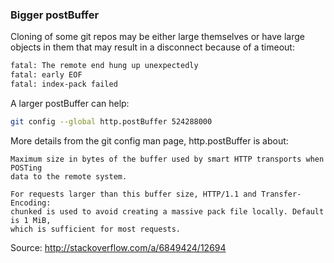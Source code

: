 ### Bigger postBuffer
Cloning of some git repos may be either large themselves or have large objects in them that may result in a disconnect because of a timeout:
```bash
fatal: The remote end hung up unexpectedly
fatal: early EOF
fatal: index-pack failed
```
A larger postBuffer can help:
```bash
git config --global http.postBuffer 524288000
```
More details from the git config man page, http.postBuffer is about:
```
Maximum size in bytes of the buffer used by smart HTTP transports when POSTing
data to the remote system.

For requests larger than this buffer size, HTTP/1.1 and Transfer-Encoding:
chunked is used to avoid creating a massive pack file locally. Default is 1 MiB,
which is sufficient for most requests.
```
Source: http://stackoverflow.com/a/6849424/12694
